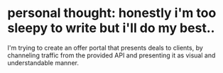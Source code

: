 # personal thought: honestly i'm too sleepy to write but i'll do my best.. 
I'm trying to create an offer portal that presents deals to clients, by channeling traffic from  the provided API and presenting it as visual and understandable manner. 
